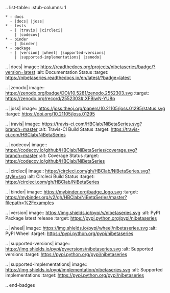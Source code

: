 .. list-table::
    :stub-columns: 1

    * - docs
      - |docs| |joss|
    * - tests
      - | |travis| |circleci|
        | |codecov|
    * - binder
      - | |binder|
    * - package
      - | |version| |wheel| |supported-versions|
        | |supported-implementations| |zenodo|

.. |docs| image:: https://readthedocs.org/projects/nibetaseries/badge/?version=latest
    :alt: Documentation Status
    :target: https://nibetaseries.readthedocs.io/en/latest/?badge=latest

.. |zenodo| image:: https://zenodo.org/badge/DOI/10.5281/zenodo.2552303.svg
   :target: https://zenodo.org/record/2552303#.XFBjwN-YU8p

.. |joss| image:: https://joss.theoj.org/papers/10.21105/joss.01295/status.svg
   :target: https://doi.org/10.21105/joss.01295

.. |travis| image:: https://travis-ci.com/HBClab/NiBetaSeries.svg?branch=master
    :alt: Travis-CI Build Status
    :target: https://travis-ci.com/HBClab/NiBetaSeries

.. |codecov| image:: https://codecov.io/github/HBClab/NiBetaSeries/coverage.svg?branch=master
    :alt: Coverage Status
    :target: https://codecov.io/github/HBClab/NiBetaSeries

.. |circleci| image:: https://circleci.com/gh/HBClab/NiBetaSeries.svg?style=svg
    :alt: Circleci Build Status
    :target: https://circleci.com/gh/HBClab/NiBetaSeries

.. |binder| image:: https://mybinder.org/badge_logo.svg
    :target: https://mybinder.org/v2/gh/HBClab/NiBetaSeries/master?filepath=%2Fexamples

.. |version| image:: https://img.shields.io/pypi/v/nibetaseries.svg
    :alt: PyPI Package latest release
    :target: https://pypi.python.org/pypi/nibetaseries

.. |wheel| image:: https://img.shields.io/pypi/wheel/nibetaseries.svg
    :alt: PyPI Wheel
    :target: https://pypi.python.org/pypi/nibetaseries

.. |supported-versions| image:: https://img.shields.io/pypi/pyversions/nibetaseries.svg
    :alt: Supported versions
    :target: https://pypi.python.org/pypi/nibetaseries

.. |supported-implementations| image:: https://img.shields.io/pypi/implementation/nibetaseries.svg
    :alt: Supported implementations
    :target: https://pypi.python.org/pypi/nibetaseries


.. end-badges
